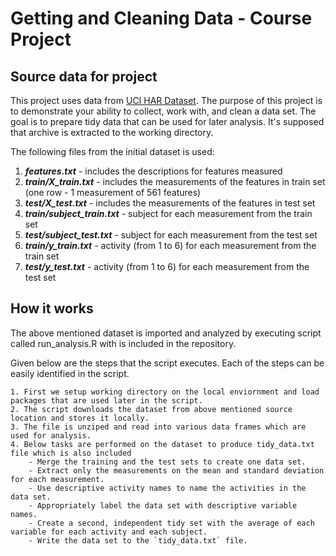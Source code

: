 **Getting and Cleaning Data** - Course Project
========================================

## Source data for project
This project uses data from [UCI HAR Dataset](https://d396qusza40orc.cloudfront.net/getdata%2Fprojectfiles%2FUCI%20HAR%20Dataset.zip). The purpose of this project is to demonstrate your ability to collect, work with, and clean a data set. The goal is to prepare tidy data that can be used for later analysis. It's supposed that archive is extracted to the working directory.

The following files from the initial dataset is used:
  1. ***features.txt*** - includes the descriptions for features measured
  2. ***train/X_train.txt*** - includes the measurements of the features in train set (one row - 1 measurement of 561 features)
  3. ***test/X_test.txt*** - includes the measurements of the features in test set
  4. ***train/subject_train.txt*** - subject for each measurement from the train set
  5. ***test/subject_test.txt*** - subject for each measurement from the test set
  6. ***train/y_train.txt*** - activity (from 1 to 6) for each measurement from the train set
  7. ***test/y_test.txt*** - activity (from 1 to 6) for each measurement from the test set

## How it works

The above mentioned dataset is imported and analyzed by executing script called run_analysis.R with is included in the repository.

Given below are the steps that the script executes. Each of the steps can be easily identified in the script.

	1. First we setup working directory on the local enviornment and load packages that are used later in the script.
	2. The script downloads the dataset from above mentioned source location and stores it locally.
	3. The file is unziped and read into various data frames which are used for analysis.
	4. Below tasks are performed on the dataset to produce tidy_data.txt file which is also included
		- Merge the training and the test sets to create one data set.
		- Extract only the measurements on the mean and standard deviation for each measurement.
		- Use descriptive activity names to name the activities in the data set.
		- Appropriately label the data set with descriptive variable names.
		- Create a second, independent tidy set with the average of each variable for each activity and each subject.
		- Write the data set to the `tidy_data.txt` file.
